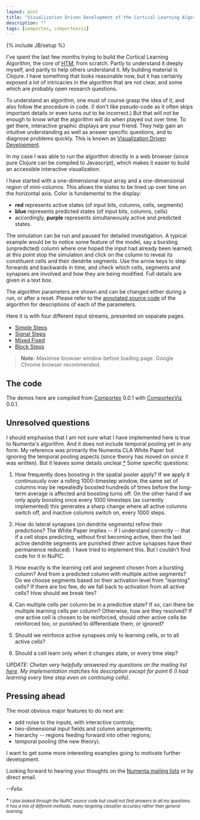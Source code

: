 ```yaml
---
layout: post
title: "Visualization Driven Development of the Cortical Learning Algorithm"
description: ""
tags: [comportex, comportexviz]
---
```

{% include JB/setup %}

I've spent the last few months trying to build the Cortical Learning
Algorithm, the core of [HTM](https://numenta.com/technology/), from
scratch. Partly to understand it deeply myself, and partly to help
others understand it. My building material is Clojure. I have
something that looks reasonable now, but it has certainly exposed a
lot of intricacies in the algorithm that are not clear, and some which
are probably open research questions.

To understand an algorithm, one must of course grasp the idea of it,
and also follow the procedure in code. (I don't like pseudo-code as it
often skips important details or even turns out to be incorrect.) But
that will not be enough to know what the algorithm will do when played
out over time. To get there, interactive graphic displays are your
friend. They help gain an intuitive understanding as well as answer
specific questions, and to diagnose problems quickly. This is known as
[Visualization Driven Development](
https://github.com/Element84/vdd-core/wiki/What-is-Visualization-Driven-Development%3F).

In my case I was able to run the algorithm directly in a web browser
(since pure Clojure can be compiled to Javascript), which makes it
easier to build an accessible interactive visualization.

I have started with a one-dimensional input array and a
one-dimensional region of mini-columns. This allows the states to be
lined up over time on the horizontal axis. Color is fundamental to the
display:

* __red__ represents active states (of input bits, columns, cells,
    segments)
* __blue__ represents predicted states (of input bits, columns, cells)
* accordingly, __purple__ represents simultaneously active and
  predicted states.

The simulation can be run and paused for detailed investigation. A
typical example would be to notice some feature of the model, say a
bursting (unpredicted) column where one hoped the input had already
been learned; at this point stop the simulation and click on the
column to reveal its constituent cells and their dendrite
segments. Use the arrow keys to step forwards and backwards in time,
and check which cells, segments and synapses are involved and how they
are being modified. Full details are given in a text box.

The algorithm parameters are shown and can be changed either during a
run, or after a reset. Please refer to the [annotated source
code](http://floybix.github.io/comportex/) of the algorithm for
descriptions of each of the parameters.

Here it is with four different input streams, presented on separate
pages.

* [Simple Steps](/assets/2014-07-11/simple_steps.html)
* [Signal Steps](/assets/2014-07-11/signal_steps.html)
* [Mixed Fixed](/assets/2014-07-11/mixed_fixed_1d.html)
* [Block Steps](/assets/2014-07-11/block_steps.html)

> __Note:__ Maximise browser window before loading page. Google Chrome
> browser recommended.


## The code

The demos here are compiled from
[Comportex](https://github.com/floybix/comportex/) 0.0.1 with
[ComportexViz](https://github.com/floybix/comportexviz/) 0.0.1.


## Unresolved questions

I should emphasise that I am not sure what I have implemented here is
true to Numenta's algorithm. And it does not include temporal pooling
yet in any form. My reference was primarily the Numenta CLA White
Paper but ignoring the temporal pooling aspects (since theory has
moved on since it was written). But it leaves some details
unclear.[*](#note1)  Some specific questions:

1. How frequently does boosting in the spatial pooler apply? If
we apply it continuously over a rolling 1000-timestep window, the same
set of columns may be repeatedly boosted hundreds of times before the
long-term average is affected and boosting turns off. On the other
hand if we only apply boosting once every 1000 timesteps (as currently
implemented) this generates a sharp change where all active columns
switch off, and inactive columns switch on, every 1000 steps.

2. How do lateral synapses (on dendrite segments) refine their
predictions? The White Paper implies -- if I understand correctly -- that
if a cell stops predicting, without first becoming active, then the
last active dendrite segments are punished (their active synapses have
their permanence reduced). I have tried to implement this. But I
couldn't find code for it in NuPIC.

3. How exactly is the learning cell and segment chosen from a bursting
column? And from a predicted column with multiple active segments? Do
we choose segments based on their activation level from "learning"
cells? If there are too few, do we fall back to activation from all
active cells? How should we break ties?

4. Can multiple cells per column be in a predictive state? If so, can
there be multiple learning cells per column? Otherwise, how are they
resolved? If one active cell is chosen to be reinforced, should other
active cells be reinforced too, or punished to differentiate them, or
ignored?

5. Should we reinforce active synapses only to learning cells, or to
all active cells?

6. Should a cell learn only when it changes state, or every time step?

_UPDATE: Chetan very helpfully answered my questions on the mailing
list
[here](http://lists.numenta.org/pipermail/nupic-theory_lists.numenta.org/2014-July/000899.html).
My implementation matches his description except for point 6 (I had
learning every time step even on continuing cells)._

## Pressing ahead

The most obvious major features to do next are:

* add noise to the inputs, with interactive controls;
* two-dimensional input fields and column arrangements;
* hierarchy -- regions feeding forward into other regions;
* temporal pooling (the new theory).

I want to get some more interesting examples going to motivate further
development.

Looking forward to hearing your thoughts on the [Numenta mailing
lists](http://numenta.org/lists/) or by direct email.


*--Felix*


<a name="note1">*</a><span style="font-size: 80%"> _I also looked
through the NuPIC source code but could not find answers to all my
questions. It has a mix of different methods, many targeting
classifier accuracy rather than general learning._ </span>
